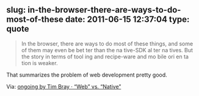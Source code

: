 slug: in-the-browser-there-are-ways-to-do-most-of-these
date: 2011-06-15 12:37:04
type: quote
---

> In the browser, there are ways to do most of these things, and some of them may even be bet ter than the na tive-SDK al ter na tives. But the story in terms of tool ing and recipe-ware and mo bile ori en ta tion is weaker.

That summarizes the problem of web development pretty good. 

 Via: [ongoing by Tim Bray · “Web” vs. “Native”](http://www.tbray.org/ongoing/When/201x/2011/06/14/Native-vs-Web)
